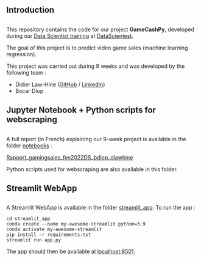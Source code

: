 ##
## Introduction
##
This repository contains the code for our project **GameCashPy**, developed during our [Data Scientist training](https://datascientest.com/en/data-scientist-course) at [DataScientest](https://datascientest.com/).

The goal of this project is to predict video game sales (machine learning regression).

This project was carried out during 9 weeks and was developed by the following team :

- Didier Law-Hine ([GitHub](https://github.com/dlawhine) / [LinkedIn](https://www.linkedin.com/in/didier-lh/))
- Bocar Diop


##
## Jupyter Notebook + Python scripts for webscraping
##
A full report (in French) explaining our 9-week project is available in the folder [notebooks](./notebooks) : 

[Rapport_gamingsales_fev2022DS_bdiop_dlawhine](./notebooks/Rapport_gamingsales_fev2022DS_bdiop_dlawhine.ipynb) 

Python scripts used for webscraping are also available in this folder.

##
## Streamlit WebApp
##
A Streamlit WebApp is available in the folder [streamlit_app](./streamlit_app).
To run the app :

```shell
cd streamlit_app
conda create --name my-awesome-streamlit python=3.9
conda activate my-awesome-streamlit
pip install -r requirements.txt
streamlit run app.py
```

The app should then be available at [localhost:8501](http://localhost:8501).

